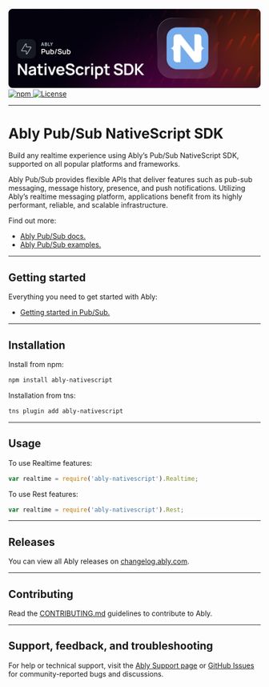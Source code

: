 ![Ably Pub/Sub NativeScript Header](/images/NativeScriptSDK-github.png)
[![npm](https://img.shields.io/npm/v/ably-nativescript.svg)
](https://www.npmjs.com/package/ably-nativescript)
[![License](https://badgen.net/github/license/ably/ably-JS-nativescript)
](https://github.com/ably/ably-js-nativescript/blob/main/LICENSE)

---

# Ably Pub/Sub NativeScript SDK

Build any realtime experience using Ably’s Pub/Sub NativeScript SDK, supported on all popular platforms and frameworks.

Ably Pub/Sub provides flexible APIs that deliver features such as pub-sub messaging, message history, presence, and push notifications. Utilizing Ably’s realtime messaging platform, applications benefit from its highly performant, reliable, and scalable infrastructure.

Find out more:

* [Ably Pub/Sub docs.](https://ably.com/docs/basics)
* [Ably Pub/Sub examples.](https://ably.com/examples?product=pubsub)

---

## Getting started

Everything you need to get started with Ably:

* [Getting started in Pub/Sub.](https://ably.com/docs/getting-started)

---
 
## Installation

Install from npm:

```bash
npm install ably-nativescript
```

Installation from tns:

```bash
tns plugin add ably-nativescript
```

---

## Usage

To use Realtime features:

```javascript
var realtime = require('ably-nativescript').Realtime;
```

To use Rest features:

```javascript
var realtime = require('ably-nativescript').Rest;
```

---

## Releases

You can view all Ably releases on [changelog.ably.com](https://changelog.ably.com).

---

## Contributing

Read the [CONTRIBUTING.md](./CONTRIBUTING.md) guidelines to contribute to Ably.

---

## Support, feedback, and troubleshooting

For help or technical support, visit the [Ably Support page](https://ably.com/support) or [GitHub Issues](https://github.com/ably/ably-js-nativescript/issues) for community-reported bugs and discussions.
